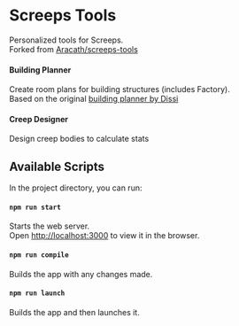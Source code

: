 # Screeps Tools

Personalized tools for Screeps.<br>
Forked from [Aracath/screeps-tools](https://github.com/Arcath/screeps-tools)

#### Building Planner

Create room plans for building structures (includes Factory).<br>
Based on the original [building planner by Dissi](http://screeps.dissi.me/)

#### Creep Designer

Design creep bodies to calculate stats

## Available Scripts

In the project directory, you can run:

#### `npm run start`

Starts the web server.<br>
Open [http://localhost:3000](http://localhost:3000) to view it in the browser.

#### `npm run compile`

Builds the app with any changes made.

#### `npm run launch`

Builds the app and then launches it.
